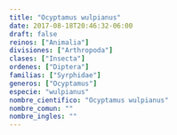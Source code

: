 ```yaml
---
title: "Ocyptamus wulpianus"
date: 2017-08-18T20:46:32-06:00
draft: false
reinos: ["Animalia"]
divisiones: ["Arthropoda"]
clases: ["Insecta"]
ordenes: ["Diptera"]
familias: ["Syrphidae"]
generos: ["Ocyptamus"]
especie: "wulpianus"
nombre_cientifico: "Ocyptamus wulpianus"
nombre_comun: ""
nombre_ingles: ""
---
```

